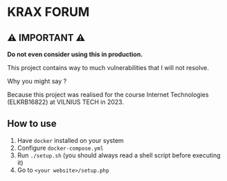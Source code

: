 # KRAX FORUM
## ⚠️ **IMPORTANT** ⚠️
**Do not even consider using this in production.**

This project contains way to much vulnerabilities that I will not resolve.

Why you might say ?

Because this project was realised for the course Internet Technologies (ELKRB16822) at VILNIUS TECH in 2023.

## How to use
1. Have `docker` installed on your system
2. Configure `docker-compose.yml`
3. Run `./setup.sh` (you should always read a shell script before executing it)
5. Go to `<your website>/setup.php`